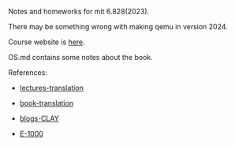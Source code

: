 Notes and homeworks for mit 6.828(2023).

There may be something wrong with making qemu in version 2024.

Course website is [here](https://pdos.csail.mit.edu/6.828/2023/schedule.html).

OS.md contains some notes about the book.

References:

- [lectures-translation](https://github.com/huihongxiao/MIT6.S081)

- [book-translation](https://th0ar.gitbooks.io/xv6-chinese/content/)

- [blogs-CLAY](https://zhuanlan.zhihu.com/p/668635247)

- [E-1000](https://pdos.csail.mit.edu/6.828/2023/readings/8254x_GBe_SDM.pdf)